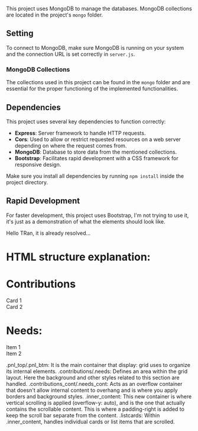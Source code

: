 This project uses MongoDB to manage the databases. MongoDB collections are located in the project's `mongo` folder.

## Setting

To connect to MongoDB, make sure MongoDB is running on your system and the connection URL is set correctly in `server.js`.

### MongoDB Collections

The collections used in this project can be found in the `mongo` folder and are essential for the proper functioning of the implemented functionalities.

## Dependencies

This project uses several key dependencies to function correctly:

- **Express**: Server framework to handle HTTP requests.
- **Cors**: Used to allow or restrict requested resources on a web server depending on where the request comes from.
- **MongoDB**: Database to store data from the mentioned collections.
- **Bootstrap**: Facilitates rapid development with a CSS framework for responsive design.

Make sure you install all dependencies by running `npm install` inside the project directory.

## Rapid Development

For faster development, this project uses Bootstrap, I'm not trying to use it, it's just as a demonstration of what the elements should look like.



Hello TRan, it is already resolved...

# HTML structure explanation:

# Contributions
<div class="pnl_top">
  <div class="contributions">
    <div class="contributions_cont">
      <div class="inner_content">
        <div class="listcards">
          <div>Card 1</div>
          <div>Card 2</div>
        </div>
      </div>
    </div>
  </div>
  <div class="line"></div>
</div>

# Needs:
<div class="pnl_btm">
  <div class="line"></div>
  <div class="needs">
    <div class="needs_cont">
      <div class="inner_content">
        <div class="listcards">
          <div>Item 1</div>
          <div>Item 2</div>
        </div>
      </div>
    </div>
  </div>
</div>


.pnl_top/.pnl_btm: It is the main container that display: grid uses to organize its internal elements.
.contributions/.needs: Defines an area within the grid layout. Here the background and other styles related to this section are handled.
.contributions_cont/.needs_cont: Acts as an overflow container that doesn't allow internal content to overhang and is where you apply borders and background styles.
.inner_content: This new container is where vertical scrolling is applied (overflow-y: auto), and is the one that actually contains the scrollable content. This is where a padding-right is added to keep the scroll bar separate from the content.
.listcards: Within .inner_content, handles individual cards or list items that are scrolled.
